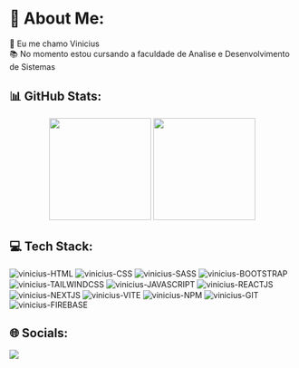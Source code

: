 <h1> 💫 About Me:</h1>
🖖 Eu me chamo Vinicius<br>
📚 No momento estou cursando a faculdade de Analise e Desenvolvimento de Sistemas<br>

<h2>📊 GitHub Stats:</h2>
<div display="flex"justify-content="center"align-itens="center"align="center">
  <img height="180em" src="https://github-readme-stats.vercel.app/api/top-langs/?username=vinicius-pereira-souza&theme=onedark&hide_border=false&include_all_commits=false&count_private=false&layout=compact&langs_count=8"/>
  <img height="180em" src="https://github-readme-stats.vercel.app/api?username=vinicius-pereira-souza&theme=onedark&hide_border=false&include_all_commits=false&count_private=false"/>

</div>

<h2>💻 Tech Stack:</h2>
<div >
  <img align="center" alt="vinicius-HTML"  src="https://img.shields.io/badge/HTML5-E34F26.svg?style=for-the-badge&logo=HTML5&logoColor=white"/>
  <img align="center" alt="vinicius-CSS"  src="https://img.shields.io/badge/CSS3-1572B6.svg?style=for-the-badge&logo=CSS3&logoColor=white"/>
  <img align="center" alt="vinicius-SASS"  src="https://img.shields.io/badge/Sass-CC6699.svg?style=for-the-badge&logo=Sass&logoColor=white"/>
  <img align="center" alt="vinicius-BOOTSTRAP"  src="https://img.shields.io/badge/Bootstrap-7952B3.svg?style=for-the-badge&logo=Bootstrap&logoColor=white"/>
  <img align="center" alt="vinicius-TAILWINDCSS"  src="https://img.shields.io/badge/Tailwind%20CSS-06B6D4.svg?style=for-the-badge&logo=Tailwind-CSS&logoColor=white"/>
  <img align="center" alt="vinicius-JAVASCRIPT"  src="https://img.shields.io/badge/JavaScript-F7DF1E.svg?style=for-the-badge&logo=JavaScript&logoColor=black"/>
  <img align="center" alt="vinicius-REACTJS"  src="https://img.shields.io/badge/React-61DAFB.svg?style=for-the-badge&logo=React&logoColor=black"/>
  <img align="center" alt="vinicius-NEXTJS"  src="https://img.shields.io/badge/Next.js-000000.svg?style=for-the-badge&logo=nextdotjs&logoColor=white"/>
  <img align="center" alt="vinicius-VITE"  src="https://img.shields.io/badge/Vite-646CFF.svg?style=for-the-badge&logo=Vite&logoColor=white"/>
  <img align="center" alt="vinicius-NPM"  src="https://img.shields.io/badge/npm-CB3837.svg?style=for-the-badge&logo=npm&logoColor=white"/>
  <img align="center" alt="vinicius-GIT"  src="https://img.shields.io/badge/Git-F05032.svg?style=for-the-badge&logo=Git&logoColor=white"/>
  <img align="center" alt="vinicius-FIREBASE"  src="https://img.shields.io/badge/Firebase-FFCA28.svg?style=for-the-badge&logo=Firebase&logoColor=black"/>
</div>

<h2>🌐 Socials:</h2>
  <a href="https://www.linkedin.com/in/vinicius-pereira-b99a04179" target="_blank"><img src="https://img.shields.io/badge/-LinkedIn-%230077B5?style=for-the-badge&logo=linkedin&logoColor=white" target="_blank"></a> 


